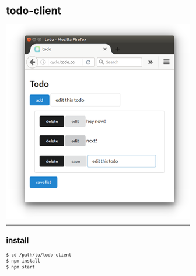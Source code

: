 todo-client
===========

![todo](https://github.com/iambumblehead/todo-client/raw/master/app/screen-2016.03.24.png)

--------------------------------------------------------------------------
## install

```bash
$ cd /path/to/todo-client
$ npm install
$ npm start
```


